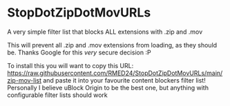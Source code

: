 # StopDotZipDotMovURLs
A very simple filter list that blocks ALL extensions with .zip and .mov

This will prevent all .zip and .mov extensions from loading, as they should be. Thanks Google for this *very* secure decision :P

To install this you will want to copy this URL: https://raw.githubusercontent.com/RMED24/StopDotZipDotMovURLs/main/zip-mov-list and paste it into your favourite content blockers filter list! Personally I believe uBlock Origin to be the best one, but anything with configurable filter lists should work
